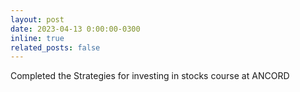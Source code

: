 ```yaml
---
layout: post
date: 2023-04-13 0:00:00-0300
inline: true
related_posts: false
---
```


Completed the Strategies for investing in stocks course at ANCORD
